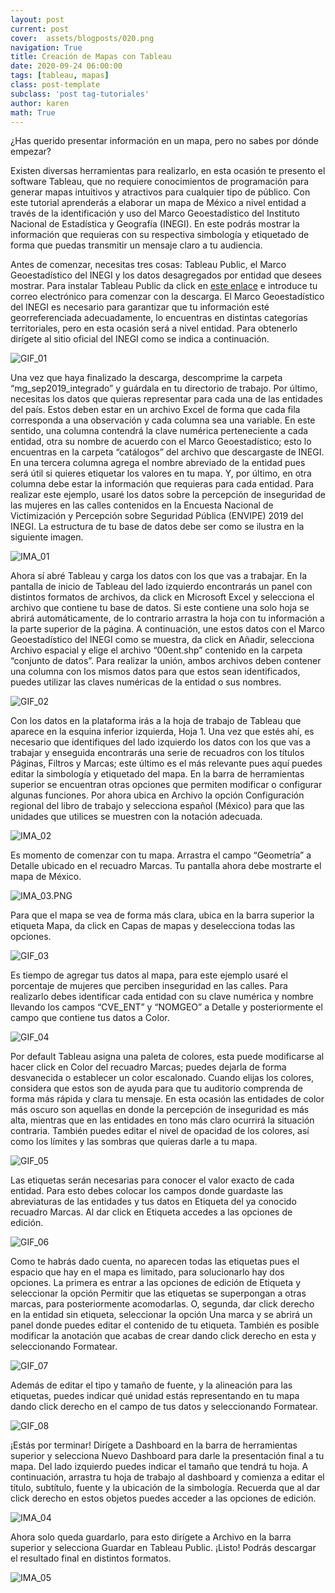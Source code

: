 ```yaml
---
layout: post
current: post
cover:  assets/blogposts/020.png
navigation: True
title: Creación de Mapas con Tableau
date: 2020-09-24 06:00:00
tags: [tableau, mapas]
class: post-template
subclass: 'post tag-tutoriales'
author: karen
math: True
---
```


¿Has querido presentar información en un mapa, pero no sabes por dónde empezar? 

Existen diversas herramientas para realizarlo, en esta ocasión te presento el software Tableau, que no requiere conocimientos de programación para generar mapas intuitivos y atractivos para cualquier tipo de público. Con este tutorial aprenderás a elaborar un mapa de México a nivel entidad a través de la identificación y uso del Marco Geoestadístico del Instituto Nacional de Estadística y Geografía (INEGI). En este podrás mostrar la información que requieras con su respectiva simbología y etiquetado de forma que puedas transmitir un mensaje claro a tu audiencia.

Antes de comenzar, necesitas tres cosas: Tableau Public, el Marco Geoestadístico del INEGI y los datos desagregados por entidad que desees mostrar. 
Para instalar Tableau Public da click en [este enlace](https://public.tableau.com/en-us/s/) e introduce tu correo electrónico para comenzar con la descarga.
El Marco Geoestadístico del INEGI es necesario para garantizar que tu información esté georreferenciada adecuadamente, lo encuentras en distintas categorías territoriales, pero en esta ocasión será a nivel entidad. Para obtenerlo dirígete al sitio oficial del INEGI como se indica a continuación. 

![GIF_01](assets/blogposts/tableau-mapas/GIF_01.gif)

Una vez que haya finalizado la descarga, descomprime la carpeta “mg_sep2019_integrado” y guárdala en tu directorio de trabajo. 
Por último, necesitas los datos que quieras representar para cada una de las entidades del país. Estos deben estar en un archivo Excel de forma que cada fila corresponda a una observación y cada columna sea una variable. En este sentido, una columna contendrá la clave numérica perteneciente a cada entidad, otra su nombre de acuerdo con el Marco Geoestadístico; esto lo encuentras en la carpeta “catálogos” del archivo que descargaste de INEGI. En una tercera columna agrega el nombre abreviado de la entidad pues será útil si quieres etiquetar los valores en tu mapa. Y, por último, en otra columna debe estar la información que requieras para cada entidad. Para realizar este ejemplo, usaré los datos sobre la percepción de inseguridad de las mujeres en las calles contenidos en la Encuesta Nacional de Victimización y Percepción sobre Seguridad Pública (ENVIPE) 2019 del INEGI. La estructura de tu base de datos debe ser como se ilustra en la siguiente imagen. 

![IMA_01](assets/blogposts/tableau-mapas/IMA_001.png)

Ahora sí abré Tableau y carga los datos con los que vas a trabajar. En la pantalla de inicio de Tableau del lado izquierdo encontrarás un panel con distintos formatos de archivos, da click en Microsoft Excel y selecciona el archivo que contiene tu base de datos. Si este contiene una solo hoja se abrirá automáticamente, de lo contrario arrastra la hoja con tu información a la parte superior de la página. A continuación, une estos datos con el Marco Geoestadístico del INEGI como se muestra, da click en Añadir, selecciona Archivo espacial y elige el archivo “00ent.shp” contenido en la carpeta “conjunto de datos”. Para realizar la unión, ambos archivos deben contener una columna con los mismos datos para que estos sean identificados, puedes utilizar las claves numéricas de la entidad o sus nombres.  

![GIF_02](assets/blogposts/tableau-mapas/GIF_02.gif)

Con los datos en la plataforma irás a la hoja de trabajo de Tableau que aparece en la esquina inferior izquierda, Hoja 1. Una vez que estés ahí, es necesario que identifiques del lado izquierdo los datos con los que vas a trabajar y enseguida encontrarás una serie de recuadros con los títulos Páginas, Filtros y Marcas; este último es el más relevante pues aquí puedes editar la simbología y etiquetado del mapa. En la barra de herramientas superior se encuentran otras opciones que permiten modificar o configurar algunas funciones. Por ahora ubica en Archivo la opción Configuración regional del libro de trabajo y selecciona español (México) para que las unidades que utilices se muestren con la notación adecuada. 

![IMA_02](assets/blogposts/tableau-mapas/IMA_002.png)

Es momento de comenzar con tu mapa. Arrastra el campo “Geometría” a Detalle ubicado en el recuadro Marcas. Tu pantalla ahora debe mostrarte el mapa de México. 

![IMA_03.PNG](assets/blogposts/tableau-mapas/IMA_003.png)

Para que el mapa se vea de forma más clara, ubica en la barra superior la etiqueta Mapa, da click en Capas de mapas y deselecciona todas las opciones. 

![GIF_03](assets/blogposts/tableau-mapas/GIF_03.gif)

Es tiempo de agregar tus datos al mapa, para este ejemplo usaré el porcentaje de mujeres que perciben inseguridad en las calles. Para realizarlo debes identificar cada entidad con su clave numérica y nombre llevando los campos “CVE_ENT” y “NOMGEO” a Detalle y posteriormente el campo que contiene tus datos a Color. 

![GIF_04](assets/blogposts/tableau-mapas/GIF_04.gif)

Por default Tableau asigna una paleta de colores, esta puede modificarse al hacer click en Color del recuadro Marcas; puedes dejarla de forma desvanecida o establecer un color escalonado. Cuando elijas los colores, considera que estos son de ayuda para que tu auditorio comprenda de forma más rápida y clara tu mensaje. En esta ocasión las entidades de color más oscuro son aquellas en donde la percepción de inseguridad es más alta, mientras que en las entidades en tono más claro ocurrirá la situación contraria. También puedes editar el nivel de opacidad de los colores, así como los límites y las sombras que quieras darle a tu mapa. 

![GIF_05](assets/blogposts/tableau-mapas/GIF_05.gif)

Las etiquetas serán necesarias para conocer el valor exacto de cada entidad. Para esto debes colocar los campos donde guardaste las abreviaturas de las entidades y tus datos en Etiqueta del ya conocido recuadro Marcas. Al dar click en Etiqueta accedes a las opciones de edición. 

![GIF_06](assets/blogposts/tableau-mapas/GIF_06.gif)

Como te habrás dado cuenta, no aparecen todas las etiquetas pues el espacio que hay en el mapa es limitado, para solucionarlo hay dos opciones. La primera es entrar a las opciones de edición de Etiqueta y seleccionar la opción Permitir que las etiquetas se superpongan a otras marcas, para posteriormente acomodarlas. O, segunda, dar click derecho en la entidad sin etiqueta, seleccionar la opción Una marca y se abrirá un panel donde puedes editar el contenido de tu etiqueta. También es posible modificar la anotación que acabas de crear dando click derecho en esta y seleccionando Formatear. 

![GIF_07](assets/blogposts/tableau-mapas/GIF_07.gif)

Además de editar el tipo y tamaño de fuente, y la alineación para las etiquetas, puedes indicar qué unidad estás representando en tu mapa dando click derecho en el campo de tus datos y seleccionando Formatear. 

![GIF_08](assets/blogposts/tableau-mapas/GIF_08.gif)

¡Estás por terminar! Dirígete a Dashboard en la barra de herramientas superior y selecciona Nuevo Dashboard para darle la presentación final a tu mapa. Del lado izquierdo puedes indicar el tamaño que tendrá tu hoja. A continuación, arrastra tu hoja de trabajo al dashboard y comienza a editar el título, subtítulo, fuente y la ubicación de la simbología. Recuerda que al dar click derecho en estos objetos puedes acceder a las opciones de edición. 

![IMA_04](assets/blogposts/tableau-mapas/IMA_004.png)

Ahora solo queda guardarlo, para esto dirígete a Archivo en la barra superior y selecciona Guardar en Tableau Public. ¡Listo! Podrás descargar el resultado final en distintos formatos.

![IMA_05](assets/blogposts/tableau-mapas/IMA_005.png)
